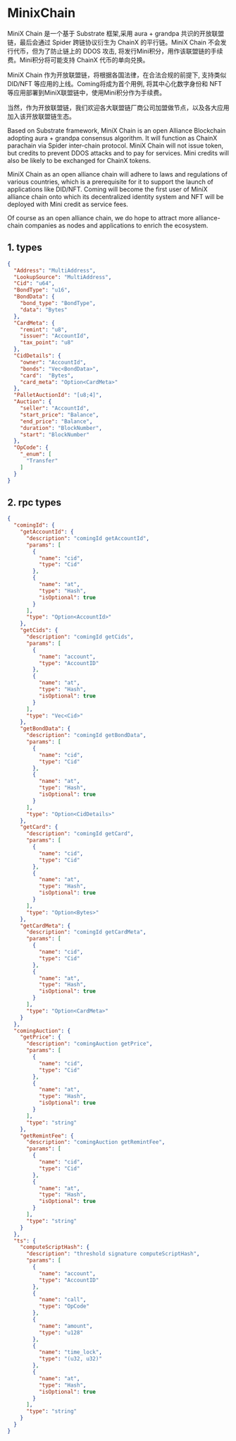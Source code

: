 # MinixChain

MiniX Chain 是一个基于 Substrate 框架,采用 aura + grandpa 共识的开放联盟链，最后会通过 Spider 跨链协议衍生为 ChainX 的平行链。MiniX Chain 不会发行代币，但为了防止链上的 DDOS 攻击, 将发行Mini积分，用作该联盟链的手续费。Mini积分将可能支持 ChainX 代币的单向兑换。

MiniX Chain 作为开放联盟链，将根据各国法律，在合法合规的前提下, 支持类似 DID/NFT 等应用的上线。Coming将成为首个用例, 将其中心化数字身份和 NFT 等应用部署到MiniX联盟链中，使用Mini积分作为手续费。

当然，作为开放联盟链，我们欢迎各大联盟链厂商公司加盟做节点，以及各大应用加入该开放联盟链生态。


Based on Substrate framework, MiniX Chain is an open Alliance Blockchain adopting aura + grandpa consensus algorithm. It will function as ChainX parachain via Spider inter-chain protocol. MiniX Chain will not issue token, but credits to prevent DDOS attacks and to pay for services. Mini credits will also be likely to be exchanged for ChainX tokens.
 
MiniX Chain as an open alliance chain will adhere to laws and regulations of various countries, which is a prerequisite for it to support the launch of applications like DID/NFT. Coming will become the first user of MiniX alliance chain onto which its decentralized identity system and NFT will be deployed with Mini credit as service fees.

Of course as an open alliance chain, we do hope to attract more alliance-chain companies as nodes and applications to enrich the ecosystem.


## 1. types
```json
{
  "Address": "MultiAddress",
  "LookupSource": "MultiAddress",
  "Cid": "u64",
  "BondType": "u16",
  "BondData": {
    "bond_type": "BondType",
    "data": "Bytes"
  },
  "CardMeta": {
    "remint": "u8",
    "issuer": "AccountId",
    "tax_point": "u8"
  },
  "CidDetails": {
    "owner": "AccountId",
    "bonds": "Vec<BondData>",
    "card":  "Bytes",
    "card_meta": "Option<CardMeta>"
  },
  "PalletAuctionId": "[u8;4]",
  "Auction": {
    "seller": "AccountId",
    "start_price": "Balance",
    "end_price": "Balance",
    "duration": "BlockNumber",
    "start": "BlockNumber"
  },
  "OpCode": {
    "_enum": [
      "Transfer"
    ]
  }
}
```

## 2. rpc types
```json
{
  "comingId": {
    "getAccountId": {
      "description": "comingId getAccountId",
      "params": [
        {
          "name": "cid",
          "type": "Cid"
        },
        {
          "name": "at",
          "type": "Hash",
          "isOptional": true
        }
      ],
      "type": "Option<AccountId>"
    },
    "getCids": {
      "description": "comingId getCids",
      "params": [
        {
          "name": "account",
          "type": "AccountID"
        },
        {
          "name": "at",
          "type": "Hash",
          "isOptional": true
        }
      ],
      "type": "Vec<Cid>"
    },
    "getBondData": {
      "description": "comingId getBondData",
      "params": [
        {
          "name": "cid",
          "type": "Cid"
        },
        {
          "name": "at",
          "type": "Hash",
          "isOptional": true
        }
      ],
      "type": "Option<CidDetails>"
    },
    "getCard": {
      "description": "comingId getCard",
      "params": [
        {
          "name": "cid",
          "type": "Cid"
        },
        {
          "name": "at",
          "type": "Hash",
          "isOptional": true
        }
      ],
      "type": "Option<Bytes>"
    },
    "getCardMeta": {
      "description": "comingId getCardMeta",
      "params": [
        {
          "name": "cid",
          "type": "Cid"
        },
        {
          "name": "at",
          "type": "Hash",
          "isOptional": true
        }
      ],
      "type": "Option<CardMeta>"
    }
  },
  "comingAuction": {
    "getPrice": {
      "description": "comingAuction getPrice",
      "params": [
        {
          "name": "cid",
          "type": "Cid"
        },
        {
          "name": "at",
          "type": "Hash",
          "isOptional": true
        }
      ],
      "type": "string"
    },
    "getRemintFee": {
      "description": "comingAuction getRemintFee",
      "params": [
        {
          "name": "cid",
          "type": "Cid"
        },
        {
          "name": "at",
          "type": "Hash",
          "isOptional": true
        }
      ],
      "type": "string"
    }
  },
  "ts": {
    "computeScriptHash": {
      "description": "threshold signature computeScriptHash",
      "params": [
        {
          "name": "account",
          "type": "AccountID"
        },
        {
          "name": "call",
          "type": "OpCode"
        },
        {
          "name": "amount",
          "type": "u128"
        },
        {
          "name": "time_lock",
          "type": "(u32, u32)"
        },
        {
          "name": "at",
          "type": "Hash",
          "isOptional": true
        }
      ],
      "type": "string"
    }
  }
}
```
